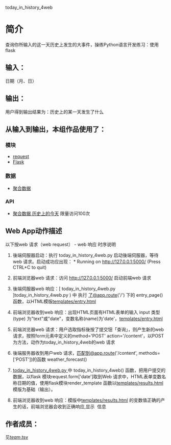
today_in_history_4web


		
# 简介 
查询你所输入的这一天历史上发生的大事件，操练Python语言开发练习：使用flask


		

## 输入：
日期（月、日）
## 输出：
用户得到输出结果为：历史上的某一天发生了什么
## 从输入到输出，本组作品使用了：
### 模块
* [request](http://www.python-requests.org/en/master/)  
* [Flask](http://www.pythondoc.com/flask/)

### 数据
* [聚合数据](https://www.juhe.cn/)




### API
* [聚合数据 历史上的今天](http://api.juheapi.com/japi/toh?key=4bc027ace0535ecf7e935870a1b9deef&v=1.0&month=11&day=1) 限量访问100次


## Web App动作描述

以下按web 请求（web request） - web 响应 时序说明

1. 後端伺服器启动：执行 today_in_history_4web.py  启动後端伺服器，等待web 请求。启动成功应出现：  * Running on http://127.0.0.1:5000/ (Press CTRL+C to quit)

2. 前端浏览器web 请求：访问 http://127.0.0.1:5000/ 启动前端web 请求

3. 後端伺服器web 响应：[ today_in_history_4web.py ]today_in_history_4web.py ) 中 执行 了@app.route('/') 下的 entry_page()函数，以HTML模版[templates/entry.html](templates/entry.html)

4. 前端浏览器收到web 响应：出现HTML页面有HTML表单的输入 input 类型(type) 为"text"或"date"，变数名称(name)为'date'，[templates/entry.html](templates/entry.html)

5. 前端浏览器web 请求：用户选取指标後按了提交钮「查询」，则产生新的web 请求，按照form元素中定义的method='POST' action='/content'，以POST为方法，动作为today_in_history_4web的web 请求

6. 後端服务器收到用户web 请求，匹配到@app.route('/content', methods=['POST'])的函数 weather_forecast() 

7. [today_in_history_4web.py ](today_in_history_4web.py ) 中 today_in_history_4web() 函数，把用户提交的数据，以flask 模块request.form['date']取到Web 请求中，HTML表单变数名称日期的值，使用flask模块render_template 函数以[templates/results.html](templates/results.html)模版为基础（输出）。

8. 前端浏览器收到web 响应：模版中[templates/results.html](templates/results.html) 的变数值正确的产生的话，前端浏览器会收到正确响应,显示
 信息



## 作者成员：
见[_team_.tsv](https://github.com/kkrrystal2/nfu_newmedia_python/blob/master/_team_.tsv)

